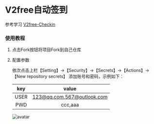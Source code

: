 # V2free自动签到

参考学习 [V2free-Checkin](https://github.com/founder-yu/V2free-Checkin.git)

### 使用教程

1. 点击Fork按钮将项目Fork到自己仓库

2. 配置参数

    依次点击上栏【Setting】->【Security】->【Secrets】->【Actions】->【New repository secrets】 添加账号和密码，示例如下：

    |key |value                     |
    |:--:|:------------------------:|
    |USER|123@qq.com,567@outlook.com|
    |PWD |ccc,aaa                   |

    ![avatar](https://user-images.githubusercontent.com/62862189/204190337-a0bb90df-efe5-4eec-be94-cc2d06d27408.png)